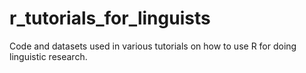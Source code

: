 # r_tutorials_for_linguists
Code and datasets used in various tutorials on how to use R for doing linguistic research. 
